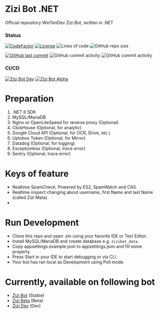 # Zizi Bot .NET

Official repository WinTenDev Zizi Bot, written in .NET

### Status

[![CodeFactor](https://www.codefactor.io/repository/github/wintendev/ZiziBot.net/badge)](https://www.codefactor.io/repository/github/wintendev/ZiziBot.net)
[![License](https://img.shields.io/github/license/WinTenDev/ZiziBot.NET?label=License&color=brightgreen&cacheSeconds=3600)](./LICENSE)
![Lines of code](https://img.shields.io/tokei/lines/github/WinTenDev/ZiziBot.NET?style=flat-square)
![GitHub repo size](https://img.shields.io/github/repo-size/WinTenDev/ZiziBot.NET?style=flat-square)

[![GitHub last commit](https://img.shields.io/github/last-commit/WinTenDev/ZiziBot.NET?style=flat-square)](https://github.com/WinTenDev/ZiziBot.NET)
![GitHub commit activity](https://img.shields.io/github/commit-activity/m/WinTenDev/ZiziBot.NET?style=flat-square)
![GitHub commit activity](https://img.shields.io/github/commit-activity/w/WinTenDev/ZiziBot.NET?style=flat-square)

### CI/CD

[![Zizi Bot Dev](https://github.com/WinTenDev/ZiziBot.NET/actions/workflows/zizibot-dev-build.yml/badge.svg)](https://github.com/WinTenDev/ZiziBot.NET/actions/workflows/zizibot-dev-build.yml)
[![Zizi Bot Alpha](https://github.com/WinTenDev/ZiziBot.NET/actions/workflows/zizibot-alpha-build.yml/badge.svg)](https://github.com/WinTenDev/ZiziBot.NET/actions/workflows/zizibot-alpha-build.yml)

# Preparation

1. .NET 6 SDK
2. MySQL/MariaDB
3. Nginx or OpenLiteSpeed for reverse proxy (Optional)
4. ClickHouse (Optional, for analytic)
5. Google Cloud API (Optional, for OCR, Drive, etc.)
6. Uptobox Token (Optional, for Mirror)
7. Datadog (Optional, for logging)
8. Exceptionless (Optional, trace error)
9. Sentry (Optional, trace error)

# Keys of feature

- Realtime SpamCheck. Powered by ES2, SpamWatch and CAS.
- Realtime inspect changing about username, first Name and last Name (called Zizi Mata).
-

# Run Development

- Clone this repo and open .sln using your favorite IDE or Text Editor.
- Install MySQL/MariaDB and create database e.g. `zizibot_data`.
- Copy appsettings.example.json to appsettings.json and fill some property.
- Press Start in your IDE to start debugging or via CLI.
- Your bot has ran local as Development using Poll mode.

# Currently, available on following bot

- [Zizi Bot](https://t.me/MissZiziBot) (Stable)
- [Zizi Beta](https://t.me/MissZiziBetaBot) (Beta)
- [Zizi Dev](https://t.me/MissZiziDevBot) (Dev)
